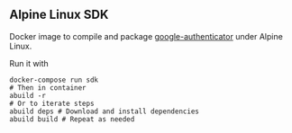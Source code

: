 ## Alpine Linux SDK

Docker image to compile and package [google-authenticator](https://github.com/google/google-authenticator) under Alpine Linux.

Run it with

    docker-compose run sdk
    # Then in container
    abuild -r
    # Or to iterate steps
    abuild deps # Download and install dependencies
    abuild build # Repeat as needed

